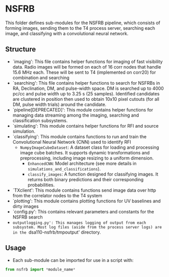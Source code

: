 # NSFRB


This folder defines sub-modules for the NSFRB pipeline, which consists of forming images, sending them to the T4 process server, searching each image, and classifying with a convolutional neural network.

## Structure

- `imaging': This file contains helper functions for imaging of fast visibility data. Radio images will be formed on each of 16 corr nodes that handle 15.6 MHz each. These will be sent to T4 (implemented on corr20) for combination and searching
- `searching': This file contains helper functions to search for NSFRBs in RA, Declination, DM, and pulse-width space. DM is searched up to 4000 pc/cc and pulse width up to 3.25 s (25 samples). Identified candidates are clustered in position then used to obtain 10x10 pixel cutouts (for all DM, pulse width trials) around the candidate.
- `pipeline[DEPRECATED]': This module contains helper functions for managing data streaming among the imaging, searching and classification subsystems.
- `simulating': This module contains helper functions for RFI and source simulation.
- `classifying': This module contains functions to run and train the Convolutional Neural Network (CNN) used to identify RFI
	- `NumpyImageCubeDataset`: A dataset class for loading and processing image cube batches. It supports dynamic transformations and preprocessing, including image resizing to a uniform dimension.
    	- `EnhancedCNN`: Model architecture (see more details in `simulations_and_classifications`).
    	- `classify_images`: A function designed for classifying images. It returns both binary predictions and their corresponding probabilities.
- `TXclient': This module contains functions send image data over http from the correlator nodes to the T4 system
- `plotting': This module contains plotting functions for UV baselines and dirty images
- `config.py': This contains relevant parameters and constants for the NSFRB search
- `outputlogging.py': This manages logging of output from each subsystem. Most log files (aside from the process server logs) are in the `dsa110-nsfrb/tmpoutput' directory.

## Usage

- Each sub-module can be imported for use in a script with:

```python
from nsfrb import *module_name*
```
